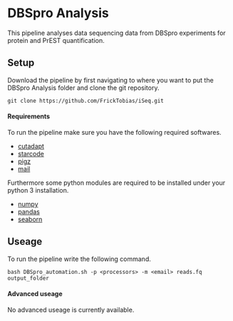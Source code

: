 # DBSpro Analysis

This pipeline analyses data sequencing data from DBSpro experiments for protein and PrEST quantification.

## Setup

Download the pipeline by first navigating to where you want to put the DBSpro Analysis folder and clone the git repository.

```
git clone https://github.com/FrickTobias/iSeq.git
```
#### Requirements

To run the pipeline make sure you have the following required softwares.

- [cutadapt]()
- [starcode]()
- [pigz]()
- [mail]()

Furthermore some python modules are required to be installed under your python 3 installation.

- [numpy]()
- [pandas]()
- [seaborn]()

## Useage

To run the pipeline write the following command.

```
bash DBSpro_automation.sh -p <processors> -m <email> reads.fq output_folder
```

#### Advanced useage

No advanced useage is currently available. 